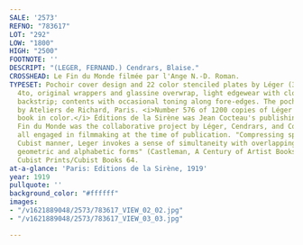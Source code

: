 ```yaml
---
SALE: '2573'
REFNO: "783617"
LOT: "292"
LOW: "1800"
HIGH: "2500"
FOOTNOTE: ''
DESCRIPT: "(LEGER, FERNAND.) Cendrars, Blaise."
CROSSHEAD: Le Fin du Monde filmée par l'Ange N.-D. Roman.
TYPESET: Pochoir cover design and 22 color stenciled plates by Léger (3 are double-page).
  4to, original wrappers and glassine overwrap, light edgewear with closed tear along
  backstrip; contents with occasional toning along fore-edges. The pochoirs printed
  by Ateliers de Richard, Paris. <i>Number 576 of 1200 copies of Léger's first illustrated
  book in color.</i> Éditions de la Sirène was Jean Cocteau's publishing house. Le
  Fin du Monde was the collaborative project by Léger, Cendrars, and Cocteau who were
  all engaged in filmmaking at the time of publication. "Compressing space in the
  Cubist manner, Leger invokes a sense of simultaneity with overlapping and repetitive
  geometric and alphabetic forms" (Castleman, A Century of Artist Books pp. 170-171).
  Cubist Prints/Cubist Books 64.
at-a-glance: 'Paris: Editions de la Sirène, 1919'
year: 1919
pullquote: ''
background_color: "#ffffff"
images:
- "/v1621889048/2573/783617_VIEW_02_02.jpg"
- "/v1621889048/2573/783617_VIEW_03_03.jpg"

---
```

